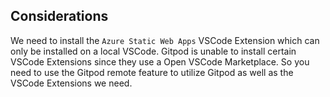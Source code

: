 



## Considerations

We need to install the `Azure Static Web Apps` VSCode Extension which can only be installed on a local VSCode.
Gitpod is unable to install certain VSCode Extensions since they use a Open VSCode Marketplace.
So you need to use the Gitpod remote feature to utilize Gitpod as well as the VSCode Extensions we need.
